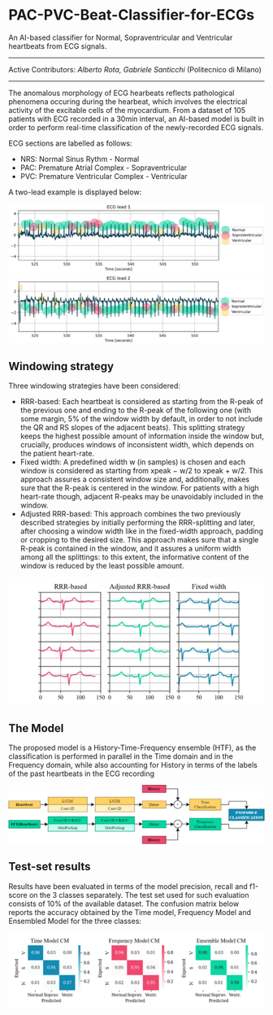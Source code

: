 # PAC-PVC-Beat-Classifier-for-ECGs
An AI-based classifier for Normal, Sopraventricular and Ventricular heartbeats from ECG signals.
***
Active Contributors: *Alberto Rota, Gabriele Santicchi* (Politecnico di Milano)
***
The anomalous morphology of ECG hearbeats reflects pathological phenomena occuring during the hearbeat, which involves the electrical activity of the excitable cells of the myocardium. From a dataset of 105 patients with ECG recorded in a 30min interval, an AI-based model is built in order to perform real-time classification of the newly-recorded ECG signals. 

ECG sections are labelled as follows:
* NRS: Normal Sinus Rythm - Normal
* PAC: Premature Atrial Complex - Sopraventricular
* PVC: Premature Ventricular Complex - Ventricular

A two-lead example is displayed below:

![lead1](https://github.com/alberto-rota/PAC-PVC-Beat-Classifier-for-ECGs/blob/main/lead1_example_img.png)
![lead2](https://github.com/alberto-rota/PAC-PVC-Beat-Classifier-for-ECGs/blob/main/lead2_example_img.png)

## Windowing strategy
Three windowing strategies have been considered:
* RRR-based: Each heartbeat is considered as starting
from the R-peak of the previous one and ending to the
R-peak of the following one (with some margin, 5% of
the window width by default, in order to not include the
QR and RS slopes of the adjacent beats). This splitting
strategy keeps the highest possible amount of information
inside the window but, crucially, produces windows of
inconsistent width, which depends on the patient heart-rate.
* Fixed width: A predefined width w (in samples) is
chosen and each window is considered as starting from
xpeak − w/2 to xpeak + w/2. This approach assures
a consistent window size and, additionally, makes sure
that the R-peak is centered in the window. For patients
with a high heart-rate though, adjacent R-peaks may be
unavoidably included in the window.
* Adjusted RRR-based: This approach combines the two
previously described strategies by initially performing the
RRR-splitting and later, after choosing a window width
like in the fixed-width approach, padding or cropping to
the desired size. This approach makes sure that a single
R-peak is contained in the window, and it assures a
uniform width among all the splittings: to this extent,
the informative content of the window is reduced by the
least possible amount.

![windows](https://github.com/alberto-rota/PAC-PVC-Beat-Classifier-for-ECGs/blob/main/report/img/windowing.jpg)

## The Model
The proposed model is a History-Time-Frequency ensemble
(HTF), as the classification is performed in parallel in the Time
domain and in the Frequency domain, while also accounting
for History in terms of the labels of the past heartbeats in the
ECG recording

![model](https://github.com/alberto-rota/PAC-PVC-Beat-Classifier-for-ECGs/blob/main/report/img/model.png)

## Test-set results
Results have been evaluated in terms of the model precision,
recall and f1-score on the 3 classes separately. The test set used
for such evaluation consists of 10% of the available dataset. The confusion matrix below reports the accuracy obtained by the Time model, Frequency Model and Ensembled Model for the three classes:

![confusion_matrices](https://github.com/alberto-rota/PAC-PVC-Beat-Classifier-for-ECGs/blob/main/report/img/confmatr.png)

